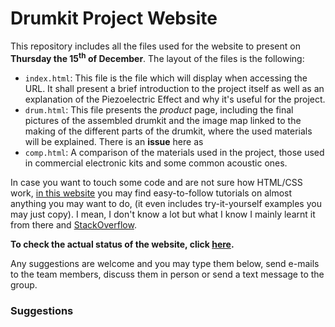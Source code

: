# Drumkit Project Website

This repository includes all the files used for the website to present on **Thursday the 15<sup>th</sup> of December**. 
The layout of the files is the following:
- `index.html`: This file is the file which will display when accessing the URL. It shall present a brief introduction to the project itself as well as an explanation of the Piezoelectric Effect and why it's useful for the project.
- `drum.html`: This file presents the _product_ page, including the final pictures of the assembled drumkit and the image map linked to the making of the different parts of the drumkit, where the used materials will be explained. There is an **issue** here as 
- `comp.html`: A comparison of the materials used in the project, those used in commercial electronic kits and some common acoustic ones. 

In case you want to touch some code and are not sure how HTML/CSS work, [in this website](https://www.w3schools.com) you may find easy-to-follow tutorials on almost anything you may want to do, (it even includes try-it-yourself examples you may just copy). I mean, I don't know a lot but what I know I mainly learnt it from there and [StackOverflow](https://stackoverflow.com).

**To check the actual status of the website, click [here](https://host-msdrumkit.github.io).**

Any suggestions are welcome and you may type them below, send e-mails to the team members, discuss them in person or send a text message to the group.

### Suggestions
